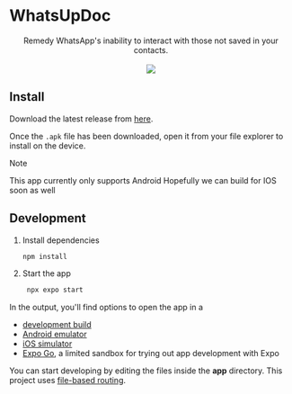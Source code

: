 # WhatsUpDoc




<div align="center">
  <div>
    Remedy WhatsApp's inability to interact with those not saved in your contacts.
  </div>
  <br/>
  <div>
    <kbd>
      <img src="https://github.com/user-attachments/assets/82247dd9-91a1-40c5-a017-922efdd65e22"/>
    </kbd>
  </div>
</div>


## Install

Download the latest release from [here](https://github.com/rua-iri/WhatsAppDoc/releases/latest).

Once the `.apk` file has been downloaded, open it from your file explorer to install on the device.

> [!NOTE]
> This app currently only supports Android
> Hopefully we can build for IOS soon as well


## Development

1. Install dependencies

   ```bash
   npm install
   ```

2. Start the app

   ```bash
    npx expo start
   ```

In the output, you'll find options to open the app in a

- [development build](https://docs.expo.dev/develop/development-builds/introduction/)
- [Android emulator](https://docs.expo.dev/workflow/android-studio-emulator/)
- [iOS simulator](https://docs.expo.dev/workflow/ios-simulator/)
- [Expo Go](https://expo.dev/go), a limited sandbox for trying out app development with Expo

You can start developing by editing the files inside the **app** directory. This project uses [file-based routing](https://docs.expo.dev/router/introduction).

